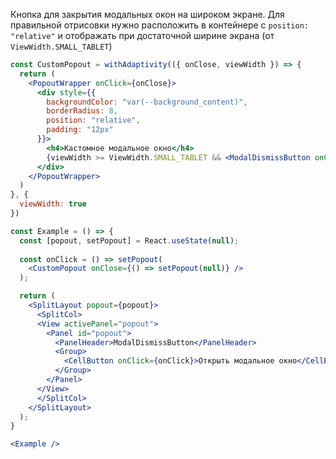 Кнопка для закрытия модальных окон на широком экране.
Для правильной отрисовки нужно расположить в контейнере с `position: "relative"` и отображать при достаточной ширине экрана (от `ViewWidth.SMALL_TABLET`)

```jsx { "props": { "layout": false, "adaptivity": true } }
const CustomPopout = withAdaptivity(({ onClose, viewWidth }) => {
  return (
    <PopoutWrapper onClick={onClose}>
      <div style={{
        backgroundColor: "var(--background_content)",
        borderRadius: 8,
        position: "relative",
        padding: "12px"
      }}>
        <h4>Кастомное модальное окно</h4>
        {viewWidth >= ViewWidth.SMALL_TABLET && <ModalDismissButton onClick={onClose} />}
      </div>
    </PopoutWrapper>
  )
}, {
  viewWidth: true
})

const Example = () => {
  const [popout, setPopout] = React.useState(null);
  
  const onClick = () => setPopout(
    <CustomPopout onClose={() => setPopout(null)} />
  );

  return (
    <SplitLayout popout={popout}>
      <SplitCol>
      <View activePanel="popout">
        <Panel id="popout">
          <PanelHeader>ModalDismissButton</PanelHeader>
          <Group>
            <CellButton onClick={onClick}>Открыть модальное окно</CellButton>
          </Group>
        </Panel>
      </View>
      </SplitCol>
    </SplitLayout>
  );
}

<Example />
```
